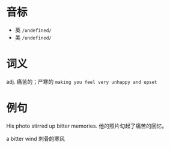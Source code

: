 # 音标

- 英 `/undefined/`
- 美 `/undefined/`

# 词义

adj. 痛苦的；严寒的
`making you feel very unhappy and upset`

# 例句

His photo stirred up bitter memories.
他的照片勾起了痛苦的回忆。

a bitter wind
刺骨的寒风


